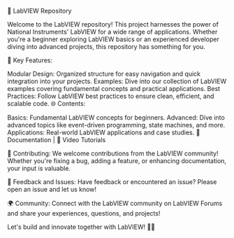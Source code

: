 🔬 LabVIEW Repository

Welcome to the LabVIEW repository! This project harnesses the power of National Instruments' LabVIEW for a wide range of applications. Whether you're a beginner exploring LabVIEW basics or an experienced developer diving into advanced projects, this repository has something for you.

🚀 Key Features:

Modular Design: Organized structure for easy navigation and quick integration into your projects.
Examples: Dive into our collection of LabVIEW examples covering fundamental concepts and practical applications.
Best Practices: Follow LabVIEW best practices to ensure clean, efficient, and scalable code.
🌐 Contents:

Basics: Fundamental LabVIEW concepts for beginners.
Advanced: Dive into advanced topics like event-driven programming, state machines, and more.
Applications: Real-world LabVIEW applications and case studies.
🔗 Documentation | 🎥 Video Tutorials

🤝 Contributing:
We welcome contributions from the LabVIEW community! Whether you're fixing a bug, adding a feature, or enhancing documentation, your input is valuable.

📢 Feedback and Issues:
Have feedback or encountered an issue? Please open an issue and let us know!

🌍 Community:
Connect with the LabVIEW community on LabVIEW Forums and share your experiences, questions, and projects!

Let's build and innovate together with LabVIEW! 🚀💡
